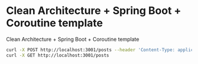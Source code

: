 # Clean Architecture + Spring Boot + Coroutine template
Clean Architecture + Spring Boot + Coroutine template

```bash
curl -X POST http://localhost:3001/posts --header 'Content-Type: application/json' --data '{"title":"hello","content":"hello, world!"}'
curl -X GET http://localhost:3001/posts
``` 
